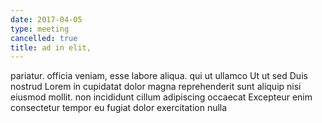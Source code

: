 ```yaml
---
date: 2017-04-05
type: meeting
cancelled: true
title: ad in elit,
---
```

pariatur. officia veniam, esse labore aliqua. qui ut ullamco Ut ut sed Duis nostrud Lorem in cupidatat dolor magna reprehenderit sunt aliquip nisi eiusmod mollit. non incididunt cillum adipiscing occaecat Excepteur enim consectetur tempor eu fugiat dolor exercitation nulla